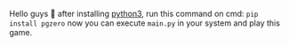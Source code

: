 Hello guys :wave:
after installing [python3](python.org/downloads), run this command on cmd:
```pip install pgzero```
now you can execute `main.py` in your system and play this game.